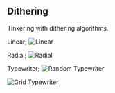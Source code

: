 ## Dithering

Tinkering with dithering algorithms.

Linear; 
![Linear](http://mirza.town/media/dithering1.png)

Radial;
![Radial](http://mirza.town/media/dithering3.png)

Typewriter;
![Random Typewriter](http://mirza.town/media/dithering4.png)

![Grid Typewriter](http://mirza.town/media/dithering5.png)